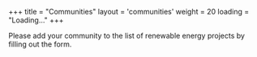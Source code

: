 +++
title = "Communities"
layout = 'communities'
weight = 20
loading = "Loading…"
+++

Please add your community to the list of renewable energy projects by filling out the form.
